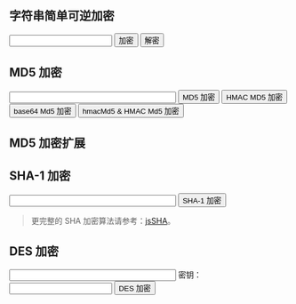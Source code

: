 ## 字符串简单可逆加密

<input type="text" id="stringEncryption_value"> <input type="button" value="加密" onclick="document.getElementById('stringEncryption_value').value = encryptString(document.getElementById('stringEncryption_value').value)"> <input type="button" value="解密" onclick="document.getElementById('stringEncryption_value').value = dencryptString(document.getElementById('stringEncryption_value').value)">

<script x-doc="utility/text/stringEncryption.js">Doc.writeApi({ path: "utility/text/stringEncryption.js", apis: [{ name: "encryptString", summary: "<p>加密指定的字符串。</p>", params: [{ type: "String", name: "str", summary: "<p>要加密的字符串。</p>" }, { type: "Number", name: "key", summary: "<p>加密的密钥。</p>" }], returns: { type: "String", summary: "<p>返回加密后的字符串。</p>" }, example: "<pre>encryptString(\"abc\", 123) // \"``e\"</pre>", line: 2, col: 1 }, { name: "dencryptString", summary: "<p>解密指定的字符串。</p>", params: [{ type: "String", name: "str", summary: "<p>要解密的字符串。</p>" }, { type: "key", name: "str", summary: "<p>解密的密钥。</p>" }], returns: { type: "String", summary: "<p>返回解密后的字符串。</p>" }, example: "<pre>dencryptString(\"abc\", 123) // \"cce\"</pre>", line: 24, col: 1 }] });</script>

## MD5 加密

<input type="text" id="md5_value" style="width: 300px;"> <input type="button" value="MD5 加密" onclick="document.getElementById('md5_value').value = md5(document.getElementById('md5_value').value)"> <input type="button" value="HMAC MD5 加密" onclick="document.getElementById('md5_value').value = md5.hmacMd5(document.getElementById('md5_value').value, 'key')"> <input type="button" value="base64 Md5 加密" onclick="document.getElementById('md5_value').value = md5.base64Md5(document.getElementById('md5_value').value)"> <input type="button" value="hmacMd5 &amp; HMAC Md5 加密" onclick="document.getElementById('md5_value').value = md5.base64HmacMd5(document.getElementById('md5_value').value, 'key')">

<script x-doc="utility/text/md5.js">Doc.writeApi({ path: "utility/text/md5.js", apis: [{ name: "md5", summary: "<p>计算一个字符串的 MD5 值。</p>", params: [{ type: "String", name: "str", summary: "<p>要计算的字符串。</p>" }], returns: { type: "String", summary: "<p>返回 <em>str</em> 加密后的字符串。其所有字符均为小写。</p>" }, example: "<pre>md5(\"a\") // \"0cc175b9c0f1b6a831c399e269772661\"</pre>", line: 5, col: 1 }] });</script>

## MD5 加密扩展

<script x-doc="utility/text/md5Ex.js">Doc.writeApi({ path: "utility/text/md5Ex.js", apis: [{ memberOf: "md5", name: "hmacMd5", summary: "<p>计算一个字符串的 HMAC-MD5 值。</p>", params: [{ type: "String", name: "str", summary: "<p>要计算的字符串。</p>" }, { type: "String", name: "key", summary: "<p>加密的密钥。</p>" }], returns: { type: "String", summary: "<p>返回 <em>str</em> 加密后的字符串。其所有字符均为大写。</p>" }, example: "<pre>md5.hmacMd5(\"abc\", \"key\") // \"d2fe98063f876b03193afb49b4979591\"</pre>", line: 7, col: 1 }, { memberOf: "md5", name: "base64Md5", summary: "<p>计算一个字符串的 Base64-MD5 值。</p>", params: [{ type: "String", name: "str", summary: "<p>要计算的字符串。</p>" }], returns: { type: "String", summary: "<p>返回 <em>str</em> 加密后的字符串。其所有字符均为大写。</p>" }, example: "<pre>md5.base64Md5(\"abc\") // \"kAFQmDzST7DWlj99KOF/cg\"</pre>", line: 41, col: 1 }, { memberOf: "md5", name: "base64HmacMd5", summary: "<p>计算一个字符串的 Base64-MD5 值。</p>", params: [{ type: "String", name: "str", summary: "<p>要计算的字符串。</p>" }, { type: "String", name: "key", summary: "<p>加密的密钥。</p>" }], returns: { type: "String", summary: "<p>返回 <em>str</em> 加密后的字符串。其所有字符均为大写。</p>" }, example: "<pre>md5.base64HmacMd5(\"abc\", \"key\") // \"0v6YBj+HawMZOvtJtJeVkQ\"</pre>", line: 73, col: 1 }] });</script>

## SHA-1 加密

<input type="text" id="sha1_value" style="width: 300px;"> <input type="button" value="SHA-1 加密" onclick="document.getElementById('sha1_value').value = sha1(document.getElementById('sha1_value').value)">

<script x-doc="utility/text/sha1.js">Doc.writeApi({ path: "utility/text/sha1.js", apis: [{ name: "sha1", summary: "<p>计算一个字符串的 SHA-1 值。</p>", params: [{ type: "String", name: "str", summary: "<p>要计算的字符串。</p>" }], returns: { type: "String", summary: "<p>返回 <em>str</em> 加密后的字符串。其所有字符均为小写。</p>" }, example: "<pre>sha1(\"abc\") // \"a9993e364706816aba3e25717850c26c9cd0d89d\"</pre>", line: 17, col: 1 }] });</script>

> 更完整的 SHA 加密算法请参考：[jsSHA](http://caligatio.github.io/jsSHA/)。

## DES 加密

<input type="text" id="des_value" style="width: 300px;"> 密钥：<input type="text" id="des_key"> <input type="button" value="DES 加密" onclick="document.getElementById('des_value').value = des(document.getElementById('des_value').value, document.getElementById('des_key').value)">

<script x-doc="utility/text/des.js">Doc.writeApi({ path: "utility/text/des.js", apis: [{ name: "des", summary: "<p>计算一个字符串的 DES 值。</p>", params: [{ type: "String", name: "str", summary: "<p>要计算的字符串。</p>" }, { type: "String", name: "key", summary: "<p>加密使用的密钥。</p>" }, { type: "Boolean", name: "mode", optional: true, summary: "<p>加密模式。</p>" }, { type: "String", name: "iv", optional: true, summary: "<p>初始向量。</p>" }, { type: "Number", name: "padding", optional: true, summary: "<p>对齐字符数。</p>" }], returns: { type: "String", summary: "<p>返回 <em>str</em> 加密后的字符串。</p>" }, example: "<pre>des(\"a\", \"1\") // \"UDtçø\"</pre>", line: 17, col: 1 }] });</script>